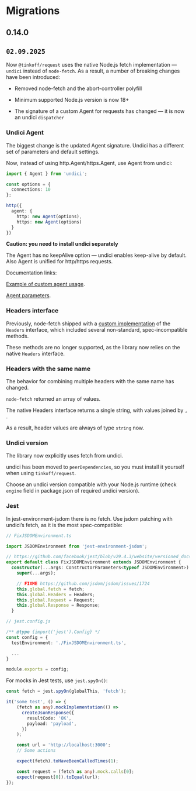 # Migrations

## 0.14.0

## `02.09.2025`

Now `@tinkoff/request` uses the native Node.js fetch implementation — `undici` instead of `node-fetch`. As a result, a number of breaking changes have been introduced:

- Removed node-fetch and the abort-controller polyfill

- Minimum supported Node.js version is now 18+

- The signature of a custom Agent for requests has changed — it is now an undici `dispatcher`

### Undici Agent

The biggest change is the updated Agent signature. Undici has a different set of parameters and default settings.

Now, instead of using http.Agent/https.Agent, use Agent from undici:

```ts
import { Agent } from 'undici';

const options = {
  connections: 10
};

http({
  agent: {
    http: new Agent(options),
    https: new Agent(options)
  }
})
```

**Caution: you need to install undici separately**

The Agent has no keepAlive option — undici enables keep-alive by default. Also Agent is unified for http/https requests.

Documentation links:

[Example of custom agent usage](https://undici.nodejs.org/#/examples/?id=using-interceptors-to-add-response-caching-dns-lookup-caching-and-connection-retries).

[Agent parameters](https://undici.nodejs.org/#/docs/api/Client?id=parameter-clientoptions).

### Headers interface

Previously, node-fetch shipped with a [custom implementation](https://github.com/node-fetch/node-fetch/blob/v2.7.0/src/headers.js) of the `Headers` interface, which included several non-standard, spec-incompatible methods.

These methods are no longer supported, as the library now relies on the native `Headers` interface.

### Headers with the same name

The behavior for combining multiple headers with the same name has changed.

`node-fetch` returned an array of values.

The native Headers interface returns a single string, with values joined by `, `.

As a result, header values are always of type `string` now.

### Undici version

The library now explicitly uses fetch from undici.

undici has been moved to `peerDependencies`, so you must install it yourself when using `tinkoff/request`.

Choose an undici version compatible with your Node.js runtime (check `engine` field in package.json of required undici version).

### Jest

In jest-environment-jsdom there is no fetch. Use jsdom patching with undici’s fetch, as it is the most spec-compatible:

```ts
// FixJSDOMEnvironment.ts

import JSDOMEnvironment from 'jest-environment-jsdom';

// https://github.com/facebook/jest/blob/v29.4.3/website/versioned_docs/version-29.4/Configuration.md#testenvironment-string
export default class FixJSDOMEnvironment extends JSDOMEnvironment {
  constructor(...args: ConstructorParameters<typeof JSDOMEnvironment>) {
    super(...args);

    // FIXME https://github.com/jsdom/jsdom/issues/1724
    this.global.fetch = fetch;
    this.global.Headers = Headers;
    this.global.Request = Request;
    this.global.Response = Response;
  }
```

```ts
// jest.config.js

/** @type {import('jest').Config} */
const config = {
  testEnvironment: './FixJSDOMEnvironment.ts',

  ...
}

module.exports = config;
```

For mocks in Jest tests, use `jest.spyOn()`:

```ts
const fetch = jest.spyOn(globalThis, 'fetch');

it('some test', () => {
    (fetch as any).mockImplementation(() =>
      createJsonResponse({
        resultCode: 'OK',
        payload: 'payload',
      })
    );

    const url = 'http://localhost:3000';
    // Some actions

    expect(fetch).toHaveBeenCalledTimes(1);

    const request = (fetch as any).mock.calls[0];
    expect(request[0]).toEqual(url);
});
```
